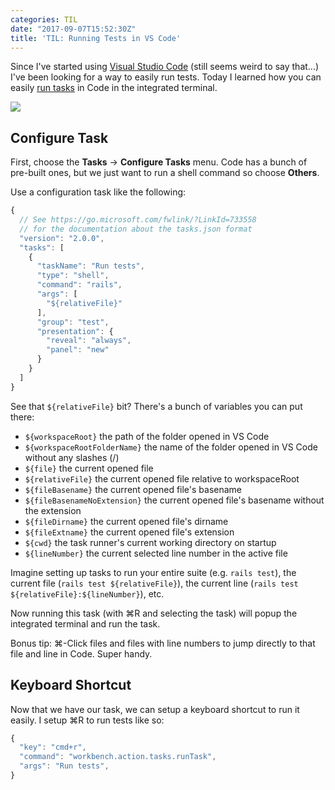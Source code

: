 ```yaml
---
categories: TIL
date: "2017-09-07T15:52:30Z"
title: 'TIL: Running Tests in VS Code'
---
```


Since I've started using [Visual Studio Code](https://code.visualstudio.com/) (still seems weird to say that...) I've been looking for a way to easily run tests. Today I learned how you can easily [run tasks](https://code.visualstudio.com/docs/editor/tasks) in Code in the integrated terminal.

![](https://cl.ly/mNhV/Screen%20Shot%202017-09-07%20at%204.16.10%20PM.png)

## Configure Task

First, choose the **Tasks** → **Configure Tasks** menu. Code has a bunch of pre-built ones, but we just want to run a shell command so choose **Others**.

Use a configuration task like the following:

```js
{
  // See https://go.microsoft.com/fwlink/?LinkId=733558
  // for the documentation about the tasks.json format
  "version": "2.0.0",
  "tasks": [
    {
      "taskName": "Run tests",
      "type": "shell",
      "command": "rails",
      "args": [
        "${relativeFile}"
      ],
      "group": "test",
      "presentation": {
        "reveal": "always",
        "panel": "new"
      }
    }
  ]
}
```

See that `${relativeFile}` bit? There's a bunch of variables you can put there:

* `${workspaceRoot}` the path of the folder opened in VS Code
* `${workspaceRootFolderName}` the name of the folder opened in VS Code without any slashes (/)
* `${file}` the current opened file
* `${relativeFile}` the current opened file relative to workspaceRoot
* `${fileBasename}` the current opened file's basename
* `${fileBasenameNoExtension}` the current opened file's basename without the extension
* `${fileDirname}` the current opened file's dirname
* `${fileExtname}` the current opened file's extension
* `${cwd}` the task runner's current working directory on startup
* `${lineNumber}` the current selected line number in the active file

Imagine setting up tasks to run your entire suite (e.g. `rails test`), the current file (`rails test ${relativeFile}`), the current line (`rails test ${relativeFile}:${lineNumber}`), etc.

Now running this task (with ⌘R and selecting the task) will popup the integrated terminal and run the task.

Bonus tip: ⌘-Click files and files with line numbers to jump directly to that file and line in Code. Super handy.

## Keyboard Shortcut

Now that we have our task, we can setup a keyboard shortcut to run it easily. I setup ⌘R to run tests like so:

```js
{
  "key": "cmd+r",
  "command": "workbench.action.tasks.runTask",
  "args": "Run tests",
}
```

